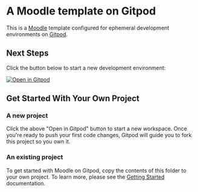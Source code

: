 # A Moodle template on Gitpod

This is a [Moodle](moodle) template configured for ephemeral development environments on [Gitpod](https://www.gitpod.io/).

## Next Steps

Click the button below to start a new development environment:

[![Open in Gitpod](https://gitpod.io/button/open-in-gitpod.svg)](https://gitpod.io/#https://github.com/sarjona/moodle-template)

## Get Started With Your Own Project

### A new project

Click the above "Open in Gitpod" button to start a new workspace. Once you're ready to push your first code changes, Gitpod will guide you to fork this project so you own it.

### An existing project

To get started with Moodle on Gitpod, copy the contents of this folder to your own project. To learn more, please see the [Getting Started](https://www.gitpod.io/docs/getting-started) documentation.
